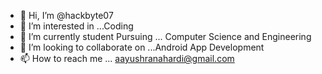 - 👋 Hi, I’m @hackbyte07
- 👀 I’m interested in ...Coding
- 🌱 I’m currently student Pursuing ... Computer Science and Engineering
- 💞️ I’m looking to collaborate on ...Android App Development
- 📫 How to reach me ... aayushranahardi@gmail.com

<!---
hackbyte07/hackbyte07 is a ✨ special ✨ repository because its `README.md` (this file) appears on your GitHub profile.
You can click the Preview link to take a look at your changes.
--->
